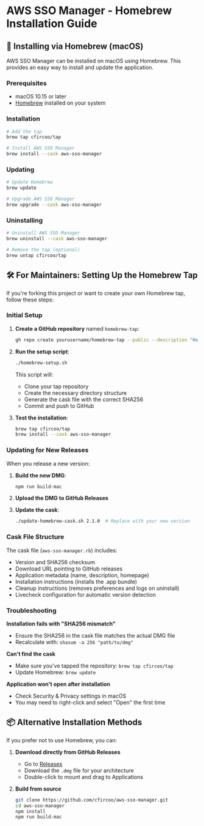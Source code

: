 # AWS SSO Manager - Homebrew Installation Guide

## 🍺 Installing via Homebrew (macOS)

AWS SSO Manager can be installed on macOS using Homebrew. This provides an easy way to install and update the application.

### Prerequisites

- macOS 10.15 or later
- [Homebrew](https://brew.sh) installed on your system

### Installation

```bash
# Add the tap
brew tap cfircoo/tap

# Install AWS SSO Manager
brew install --cask aws-sso-manager
```

### Updating

```bash
# Update Homebrew
brew update

# Upgrade AWS SSO Manager
brew upgrade --cask aws-sso-manager
```

### Uninstalling

```bash
# Uninstall AWS SSO Manager
brew uninstall --cask aws-sso-manager

# Remove the tap (optional)
brew untap cfircoo/tap
```

## 🛠️ For Maintainers: Setting Up the Homebrew Tap

If you're forking this project or want to create your own Homebrew tap, follow these steps:

### Initial Setup

1. **Create a GitHub repository** named `homebrew-tap`:
   ```bash
   gh repo create yourusername/homebrew-tap --public --description "Homebrew tap for AWS SSO Manager"
   ```

2. **Run the setup script**:
   ```bash
   ./homebrew-setup.sh
   ```
   This script will:
   - Clone your tap repository
   - Create the necessary directory structure
   - Generate the cask file with the correct SHA256
   - Commit and push to GitHub

3. **Test the installation**:
   ```bash
   brew tap cfircoo/tap
   brew install --cask aws-sso-manager
   ```

### Updating for New Releases

When you release a new version:

1. **Build the new DMG**:
   ```bash
   npm run build-mac
   ```

2. **Upload the DMG to GitHub Releases**

3. **Update the cask**:
   ```bash
   ./update-homebrew-cask.sh 2.1.0  # Replace with your new version
   ```

### Cask File Structure

The cask file (`aws-sso-manager.rb`) includes:
- Version and SHA256 checksum
- Download URL pointing to GitHub releases
- Application metadata (name, description, homepage)
- Installation instructions (installs the .app bundle)
- Cleanup instructions (removes preferences and logs on uninstall)
- Livecheck configuration for automatic version detection

### Troubleshooting

**Installation fails with "SHA256 mismatch"**
- Ensure the SHA256 in the cask file matches the actual DMG file
- Recalculate with: `shasum -a 256 "path/to/dmg"`

**Can't find the cask**
- Make sure you've tapped the repository: `brew tap cfircoo/tap`
- Update Homebrew: `brew update`

**Application won't open after installation**
- Check Security & Privacy settings in macOS
- You may need to right-click and select "Open" the first time

## 📦 Alternative Installation Methods

If you prefer not to use Homebrew, you can:

1. **Download directly from GitHub Releases**
   - Go to [Releases](https://github.com/cfircoo/aws-sso-manager/releases)
   - Download the `.dmg` file for your architecture
   - Double-click to mount and drag to Applications

2. **Build from source**
   ```bash
   git clone https://github.com/cfircoo/aws-sso-manager.git
   cd aws-sso-manager
   npm install
   npm run build-mac
   ```
